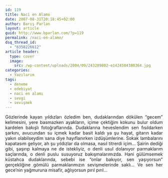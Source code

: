 ```yaml
---
id: 119
title: Nací en Alamo
date: 2007-08-31T20:18:45+02:00
author: Barış Parlan
layout: article
guid: http://www.bparlan.com/?p=119
permalink: /naci-en-alamo/
dsq_thread_id:
  - "6358226612"
article header:
  type: cover
  image:
    src: /wp-content/uploads/2004/09/243289802-e1424504380364.jpg
categories:
  - Yazılarım
tags:
  - deneme
  - edebiyat
  - naci en alamı
  - sevgi
  - sevişmek
---
```


<p style="text-align: justify;">
  Gözlerinde kayan yıldızları özledim ben, dudaklarından dökülen &#8220;gecem&#8221; kelimesini, yere basmazken ayakların, içime çektiğim kokunu bulur oldum kardelen bakışlı fotoğraflarında. Dudaklarına heveslendim sen fısıldarken şarkını, avucundan su içmek kadar basit kaldı ya şu hayat, gitarın kadar yakın olabilseydim sana diye hayıflanırken izdüşümlerine. Sokak lambalarını kapatasım geliyor, ah şu yıldızlar da olmasa, nasıl titrerdi içim&#8230; Şairin dediği gibi, şaşırıp kalmaya ne de istekliyiz, o denli usul dolanıyor parmaklarım saçlarında, o denli puslu susuyoruz bakışmalarımızda. Hani gülümsemek küstahca dudaklarında, sebebi ise &#8220;onlar bakıyor, sen yaşıyorsun&#8221; gerçekliğine gömülü parmaklarımızın sevişmelerinde saklı&#8230; Ve sen her gece&#8217;nin yağmuruna misafir, ağlıyorsun pırıl pırıl&#8230;
</p>
